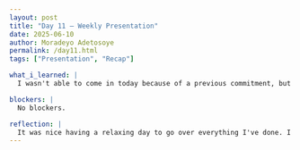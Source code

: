 ```yaml
---
layout: post
title: "Day 11 – Weekly Presentation"
date: 2025-06-10
author: Moradeyo Adetosoye
permalink: /day11.html
tags: ["Presentation", "Recap"]

what_i_learned: |
  I wasn't able to come in today because of a previous commitment, but I filled out a dismissal form. I was able to go over everything I've done throughout the week though, and made a short Google Slides slide summarizing that. I attended a zoom meeting with my team members and graduate mentor and presented the slides. I spoke about my accomplishments, and the problems I experienced.

blockers: |
  No blockers.

reflection: |
  It was nice having a relaxing day to go over everything I've done. I was able to refresh my memory on what I'd studied, and writing it down cements it in my brain more. Having the zoom meeting with my team members was okay. We each made our aprt and no disagreements were had. We work well together in my opinion.
---
```

